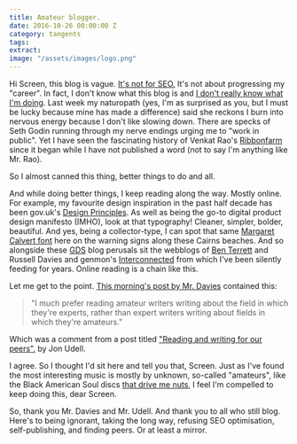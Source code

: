 ```yaml
---
title: Amateur blogger.
date: 2016-10-26 00:00:00 Z
category: tangents
tags:
extract:
image: "/assets/images/logo.png"
---
```



Hi Screen, this blog is vague. [It's not for SEO.](http://wazayak.com/archives/203) It's not about progressing my "career". In fact, I don't know what this blog is and [I don't really know what I'm doing](https://codon.com/i-have-no-idea-what-im-doing). Last week my naturopath (yes, I'm as surprised as you, but I must be lucky because mine has made a difference) said she reckons I burn into nervous energy because I don't like slowing down. There are specks of Seth Godin running through my nerve endings urging me to "work in public". Yet I have seen the fascinating history of Venkat Rao's [Ribbonfarm](http://www.ribbonfarm.com/) since it began while I have not published a word (not to say I'm anything like Mr. Rao).

So I almost canned this thing, better things to do and all.

And while doing better things, I keep reading along the way. Mostly online. For example, my favourite design inspiration in the past half decade has been gov.uk's [Design Principles](https://www.gov.uk/design-principles). As well as being the go-to digital product design manifesto (IMHO), look at that typography! Cleaner, simpler, bolder, beautiful. And yes, being a collector-type, I can spot that same [Margaret Calvert font](https://en.wikipedia.org/wiki/Transport_(typeface)#/media/File:Road.sign.arp.750pix.jpg) here on the warning signs along these Cairns beaches. And so alongside these [GDS](https://www.gov.uk/government/organisations/government-digital-service) blog perusals sit the webblogs of [Ben Terrett](http://noisydecentgraphics.typepad.com/) and Russell Davies and genmon's [Interconnected](http://interconnected.org/home/) from which I've been silently feeding for years. Online reading is a chain like this.

Let me get to the point. [This morning's post by Mr. Davies](http://russelldavies.typepad.com/planning/2016/10/amateurs-and-experts.html) contained this:

> "I much prefer reading amateur writers writing about the field in which they're experts, rather than expert writers writing about fields in which they're amateurs."

Which was a comment from a post titled ["Reading and writing for our peers".](https://blog.jonudell.net/2016/10/23/reading-and-writing-for-our-peers/) by Jon Udell.

I agree. So I thought I'd sit here and tell you that, Screen. Just as I've found the most interesting music is mostly by unknown, so-called "amateurs", like the Black American Soul discs [that drive me nuts](https://sites.google.com/site/coloronetear/), I feel I'm compelled to keep doing this, dear Screen.

So, thank you Mr. Davies and Mr. Udell. And thank you to all who still blog. Here's to being ignorant, taking the long way, refusing SEO optimisation, self-publishing, and finding peers. Or at least a mirror.
